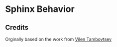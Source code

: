 Sphinx Behavior
===============

Credits
-------

Orginally based on the work from [Vilen Tambovtsev ](http://bakery.cakephp.org/articles/xumix/2009/07/11/sphinx-behavior)

